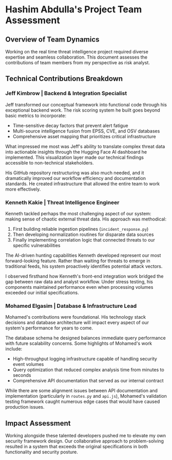 # Hashim Abdulla's Project Team Assessment

## Overview of Team Dynamics
Working on the real time threat intelligence project required diverse expertise and seamless collaboration. This document assesses the contributions of team members from my perspective as risk analyst.

## Technical Contributions Breakdown

### Jeff Kimbrow | Backend & Integration Specialist
Jeff transformed our conceptual framework into functional code through his exceptional backend work. The risk scoring system he built goes beyond basic metrics to incorporate:

* Time-sensitive decay factors that prevent alert fatigue
* Multi-source intelligence fusion from EPSS, CVE, and OSV databases
* Comprehensive asset mapping that prioritizes critical infrastructure

What impressed me most was Jeff's ability to translate complex threat data into actionable insights through the Hugging Face AI dashboard he implemented. This visualization layer made our technical findings accessible to non-technical stakeholders.

His GitHub repository restructuring was also much needed, and it dramatically improved our workflow efficiency and documentation standards. He created infrastructure that allowed the entire team to work more effectively.

### Kenneth Kakie | Threat Intelligence Engineer
Kenneth tackled perhaps the most challenging aspect of our system: making sense of chaotic external threat data. His approach was methodical:

1. First building reliable ingestion pipelines (`incident_response.py`)
2. Then developing normalization routines for disparate data sources
3. Finally implementing correlation logic that connected threats to our specific vulnerabilities

The AI-driven hunting capabilities Kenneth developed represent our most forward-looking feature. Rather than waiting for threats to emerge in traditional feeds, his system proactively identifies potential attack vectors.

I observed firsthand how Kenneth's front-end integration work bridged the gap between raw data and analyst workflow. Under stress testing, his components maintained performance even when processing volumes exceeded our initial specifications.

### Mohamed Elgasim | Database & Infrastructure Lead
Mohamed's contributions were foundational. His technology stack decisions and database architecture will impact every aspect of our system's performance for years to come.

The database schema he designed balances immediate query performance with future scalability concerns. Some highlights of Mohamed's work include:

* High-throughput logging infrastructure capable of handling security event volumes
* Query optimization that reduced complex analysis time from minutes to seconds
* Comprehensive API documentation that served as our internal contract

While there are some alignment issues between API documentation and implementation (particularly in `routes.py` and `api.js`), Mohamed's validation testing framework caught numerous edge cases that would have caused production issues.

## Impact Assessment
Working alongside these talented developers pushed me to elevate my own security framework design. Our collaborative approach to problem-solving resulted in a system that exceeds the original specifications in both functionality and security posture.
